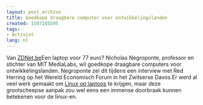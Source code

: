 ```yaml
---
layout: post_archive
title: Goedkope draagbare computer voor ontwikkelingslanden
created: 1107185595
tags:
- Activist
lang: nl
---
```

Van [ZDNet.be](http://www.zdnet.be/news.cfm?id=42692&mxp=88 "ZDNet.be")<blockqoute>Een laptop voor 77 euro? Nicholas Negroponte, professor en stichter van MIT MediaLabs, wil goedkope draagbare computers voor ontwikkelingslanden. Negroponte zei dit tijdens een interview met Red Herring op het Wereld Economisch Forum in het Zwitserse Davos.</blockqoute><!--break-->Er werd al veel werk gemaakt om [Linux op laptops](http://www.linux-laptop.net/) te krijgen, maar deze grootscheepse aanpak zou wel eens een immense doorbraak kunnen betekenen voor de linux-en.

